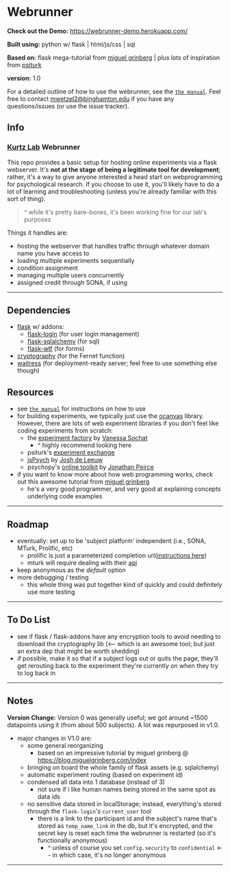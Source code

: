 # Webrunner

**Check out the Demo:** https://webrunner-demo.herokuapp.com/

**Built using:** python w/ flask | html/js/css | sql

**Based on:** flask mega-tutorial from [miguel grinberg](https://blog.miguelgrinberg.com/index) | plus lots of inspiration from [psiturk](http://psiturk.org/)

**version:** 1.0

For a detailed outline of how to use the webrunner, see the [`the manual`](_/manual.md). Feel free to contact mwetzel2@binghamton.edu if you have any questions/issues (or use the issue tracker).



## Info

### [Kurtz Lab](http://kurtzlab.psychology.binghamton.edu/) Webrunner

This repo provides a basic setup for hosting online experiments via a flask webserver. It's **not at the stage of being a legitimate tool for development**; rather, it's a way to give anyone interested a head start on webprogramming for psychological research. If you choose to use it, you'll likely have to do a lot of learning and troubleshooting (unless you're already familiar with this sort of thing).

>  ^ while it's pretty bare-bones, it's been working fine for our lab's purposes

Things it handles are:

- hosting the webserver that handles traffic through whatever domain name you have access to
- loading multiple experiments sequentially
- condition assignment
- managing multiple users concurrently
- assigned credit through SONA, if using

---



## Dependencies

- [flask](https://flask.palletsprojects.com/en/1.1.x/) w/ addons:
    - [flask-login](https://flask-login.readthedocs.io/en/latest/) (for user login management)
    - [flask-sqlalchemy](https://flask-wtf.readthedocs.io/en/stable/) (for sql)
    - [flask-wtf](https://flask-sqlalchemy.palletsprojects.com/en/2.x/) (for forms)
- [cryptography](https://cryptography.io/en/latest/) (for the Fernet function)
- [waitress](https://docs.pylonsproject.org/projects/waitress/en/stable/) (for deployment-ready server; feel free to use something else though)



## Resources

- see [`the manual`](_/manual.md) for instructions on how to use
- for building experiments, we typically just use the [ocanvas](http://ocanvas.org/) library. However, there are lots of web experiment libraries if you don't feel like coding experiments from scratch:
    - the [experiment factory](https://expfactory.github.io/) by [Vanessa Sochat](https://vsoch.github.io/)
        - ^ highly recommend looking here
    - psiturk's [experiment exchange](http://psiturk.org/ee/)
    - [jsPsych](https://www.jspsych.org/) by [Josh de Leeuw](https://www.vassar.edu/faculty/jdeleeuw/)
    - psychopy's [online toolkit](https://www.psychopy.org/#online) by [Jonathan Peirce](https://www.nottingham.ac.uk/psychology/people/jonathan.peirce)
- if you want to know more about how web programming works, check out this awesome tutorial from [miguel grinberg](https://blog.miguelgrinberg.com/index)
    - he's a very good programmer, and very good at explaining concepts underlying code examples

---



## Roadmap

- eventually: set up to be 'subject platform' independent (i.e., SONA, MTurk, Prolific, etc)
  - prolific is just a parameterized completion url([instructions here](https://researcher-help.prolific.co/hc/en-gb/articles/360009220953))
  - mturk will require dealing with their [api](https://docs.aws.amazon.com/AWSMechTurk/latest/AWSMturkAPI/Welcome.html)
- keep anonymous as the _default_ option
- more debugging / testing
  - this whole thing was put together kind of quickly and could definitely use more testing

---



## To Do List

- see if flask / flask-addons have any encryption tools to avoid needing to download the cryptography lib (<-- which is an awesome tool; but just an extra dep that might be worth shedding)
- if possible, make it so that if a subject logs out or quits the page, they'll get rerouting back to the experiment they're currently on when they try to log back in 

---



## Notes

**Version Change:** Version 0 was generally useful; we got around ~1500 datapoints using it (from about 500 subjects). A lot was repurposed in v1.0. 

- major changes in V1.0 are:
  - some general reorganizing
      - based on an impressive tutorial by miguel grinberg @ https://blog.miguelgrinberg.com/index
  - bringing on board the whole family of flask assets (e.g. sqlalchemy)
  - automatic experiment routing (based on experiment id)
  - condensed all data into 1 database (instead of 3)
      - not sure if i like human names being stored in the same spot as data ids
  - no sensitive data stored in localStorage; instead, everything's stored through the `flask-login`'s `current_user` tool
      - there is a link to the participant id and the subject's name that's stored as `temp_name_link` in the db, but it's encrypted, and the secret key is reset each time the webrunner is restarted (so it's functionally anonymous)
          - ^ unless of course you set `config.security` to `confidential` <-- in which case, it's no longer anonymous 
---
